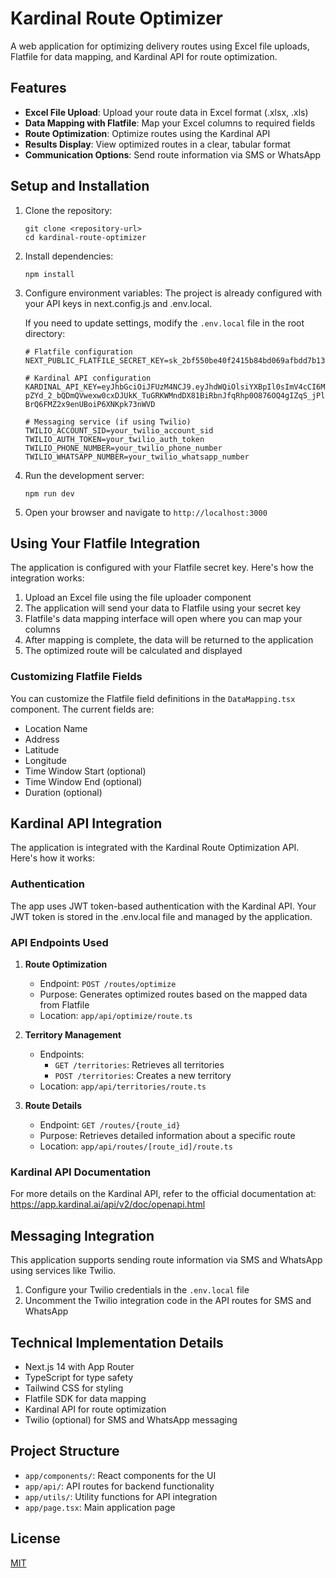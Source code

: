 # Kardinal Route Optimizer

A web application for optimizing delivery routes using Excel file uploads, Flatfile for data mapping, and Kardinal API for route optimization.

## Features

- **Excel File Upload**: Upload your route data in Excel format (.xlsx, .xls)
- **Data Mapping with Flatfile**: Map your Excel columns to required fields
- **Route Optimization**: Optimize routes using the Kardinal API
- **Results Display**: View optimized routes in a clear, tabular format
- **Communication Options**: Send route information via SMS or WhatsApp

## Setup and Installation

1. Clone the repository:
   ```
   git clone <repository-url>
   cd kardinal-route-optimizer
   ```

2. Install dependencies:
   ```
   npm install
   ```

3. Configure environment variables:
   The project is already configured with your API keys in next.config.js and .env.local.
   
   If you need to update settings, modify the `.env.local` file in the root directory:
   ```
   # Flatfile configuration
   NEXT_PUBLIC_FLATFILE_SECRET_KEY=sk_2bf550be40f2415b84bd069afbdd7b13

   # Kardinal API configuration
   KARDINAL_API_KEY=eyJhbGciOiJFUzM4NCJ9.eyJhdWQiOlsiYXBpIl0sImV4cCI6MTc1ODg4OTA2NywiaWF0IjoxNzQzMDc3ODY3LCJpc3MiOiJrYXJkaW5hbC5qd3QiLCJsZXZlbCI6ImFkbWluIiwibG9uZ1Rlcm0iOnRydWUsIm5iZiI6MTc0MzA3Nzg2Niwicm9sZSI6ImV4cGVydCIsInNjb3BlIjoiYWNjZXNzIiwic3ViIjoiam9uYXRoYW5fdG9rZW4ifQ.Rvwus1ueTYRCJdfKf4sdDoAZIzdfy-pZYd_2_bQDmQVwexw0cxDJUkK_TuGRKWMndDX81BiRbnJfqRhp0O876OQ4gIZqS_jPl2-BrQ6FMZ2x9enUBoiP6XNKpk73nWVD

   # Messaging service (if using Twilio)
   TWILIO_ACCOUNT_SID=your_twilio_account_sid
   TWILIO_AUTH_TOKEN=your_twilio_auth_token
   TWILIO_PHONE_NUMBER=your_twilio_phone_number
   TWILIO_WHATSAPP_NUMBER=your_twilio_whatsapp_number
   ```

4. Run the development server:
   ```
   npm run dev
   ```

5. Open your browser and navigate to `http://localhost:3000`

## Using Your Flatfile Integration

The application is configured with your Flatfile secret key. Here's how the integration works:

1. Upload an Excel file using the file uploader component
2. The application will send your data to Flatfile using your secret key
3. Flatfile's data mapping interface will open where you can map your columns
4. After mapping is complete, the data will be returned to the application
5. The optimized route will be calculated and displayed

### Customizing Flatfile Fields

You can customize the Flatfile field definitions in the `DataMapping.tsx` component. The current fields are:
- Location Name
- Address
- Latitude
- Longitude
- Time Window Start (optional)
- Time Window End (optional)
- Duration (optional)

## Kardinal API Integration

The application is integrated with the Kardinal Route Optimization API. Here's how it works:

### Authentication

The app uses JWT token-based authentication with the Kardinal API. Your JWT token is stored in the .env.local file and managed by the application.

### API Endpoints Used

1. **Route Optimization**
   - Endpoint: `POST /routes/optimize`
   - Purpose: Generates optimized routes based on the mapped data from Flatfile
   - Location: `app/api/optimize/route.ts`

2. **Territory Management**
   - Endpoints: 
     - `GET /territories`: Retrieves all territories
     - `POST /territories`: Creates a new territory
   - Location: `app/api/territories/route.ts`

3. **Route Details**
   - Endpoint: `GET /routes/{route_id}`
   - Purpose: Retrieves detailed information about a specific route
   - Location: `app/api/routes/[route_id]/route.ts`

### Kardinal API Documentation

For more details on the Kardinal API, refer to the official documentation at:
https://app.kardinal.ai/api/v2/doc/openapi.html

## Messaging Integration

This application supports sending route information via SMS and WhatsApp using services like Twilio.

1. Configure your Twilio credentials in the `.env.local` file
2. Uncomment the Twilio integration code in the API routes for SMS and WhatsApp

## Technical Implementation Details

- Next.js 14 with App Router
- TypeScript for type safety
- Tailwind CSS for styling
- Flatfile SDK for data mapping
- Kardinal API for route optimization
- Twilio (optional) for SMS and WhatsApp messaging

## Project Structure

- `app/components/`: React components for the UI
- `app/api/`: API routes for backend functionality
- `app/utils/`: Utility functions for API integration
- `app/page.tsx`: Main application page

## License

[MIT](LICENSE) 